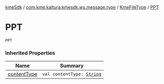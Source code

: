 [kmeSdk](../../index.md) / [com.kme.kaltura.kmesdk.ws.message.type](../index.md) / [KmeFileType](index.md) / [PPT](./-p-p-t.md)

# PPT

`PPT`

### Inherited Properties

| Name | Summary |
|---|---|
| [contentType](content-type.md) | `val contentType: `[`String`](https://kotlinlang.org/api/latest/jvm/stdlib/kotlin/-string/index.html) |
